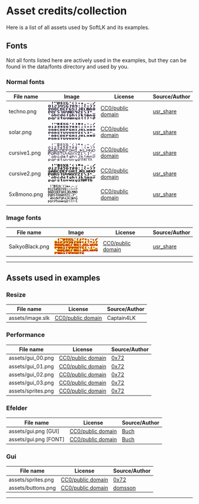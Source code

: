 # Asset credits/collection

Here is a list of all assets used by SoftLK and its examples.

## Fonts

Not all fonts listed here are actively used in the examples, but they can be found in the data/fonts directory and used by you.

### Normal fonts

|File name|Image|License|Source/Author|
|---|---|---|---|
|techno.png|![techno](fonts/techno.png)|[CC0/public domain](https://creativecommons.org/publicdomain/zero/1.0/)|[usr_share](https://opengameart.org/content/new-original-grafx2-font-collection)|
|solar.png|![solar](fonts/solar.png)|[CC0/public domain](https://creativecommons.org/publicdomain/zero/1.0/)|[usr_share](https://opengameart.org/content/new-original-grafx2-font-collection)|
|cursive1.png|![cursive1](fonts/cursive1.png)|[CC0/public domain](https://creativecommons.org/publicdomain/zero/1.0/)|[usr_share](https://opengameart.org/content/new-original-grafx2-font-collection)|
|cursive2.png|![cursive2](fonts/cursive2.png)|[CC0/public domain](https://creativecommons.org/publicdomain/zero/1.0/)|[usr_share](https://opengameart.org/content/new-original-grafx2-font-collection)|
|5x8mono.png|![5x8mono](fonts/5x8mono.png)|[CC0/public domain](https://creativecommons.org/publicdomain/zero/1.0/)|[usr_share](https://opengameart.org/content/new-original-grafx2-font-collection)|

### Image fonts

|File name|Image|License|Source/Author|
|---|---|---|---|
|SaikyoBlack.png|![SaikyoBlack](fonts/SaikyoBlack.png)|[CC0/public domain](https://creativecommons.org/publicdomain/zero/1.0/)|[usr_share](https://opengameart.org/content/new-original-grafx2-font-collection)|

------------
## Assets used in examples


### Resize

|File name|License|Source/Author|
|---|---|---|
|assets/image.slk|[CC0/public domain](https://creativecommons.org/publicdomain/zero/1.0/)|Captain4LK|

### Performance

|File name|License|Source/Author|
|---|---|---|
|assets/gui_00.png|[CC0/public domain](https://creativecommons.org/publicdomain/zero/1.0/)|[0x72](https://0x72.itch.io/dungeonui)|
|assets/gui_01.png|[CC0/public domain](https://creativecommons.org/publicdomain/zero/1.0/)|[0x72](https://0x72.itch.io/dungeonui)|
|assets/gui_02.png|[CC0/public domain](https://creativecommons.org/publicdomain/zero/1.0/)|[0x72](https://0x72.itch.io/dungeontileset-ii)|
|assets/gui_03.png|[CC0/public domain](https://creativecommons.org/publicdomain/zero/1.0/)|[0x72](https://0x72.itch.io/dungeontileset-ii)|
|assets/sprites.png|[CC0/public domain](https://creativecommons.org/publicdomain/zero/1.0/)|[0x72](https://0x72.itch.io/pixeldudesmaker)|

### Efelder

|File name|License|Source/Author|
|---|---|---|
|assets/gui.png [GUI]|[CC0/public domain](https://creativecommons.org/publicdomain/zero/1.0/)|[Buch](https://opengameart.org/content/unfinished-user-interfaces)|
|assets/gui.png [FONT]|[CC0/public domain](https://creativecommons.org/publicdomain/zero/1.0/)|[Buch](https://opengameart.org/content/three-little-bitmap-fonts)|

### Gui

|File name|License|Source/Author|
|---|---|---|
|assets/sprites.png|[CC0/public domain](https://creativecommons.org/publicdomain/zero/1.0/)|[0x72](https://0x72.itch.io/pixeldudesmaker)|
|assets/buttons.png|[CC0/public domain](https://creativecommons.org/publicdomain/zero/1.0/)|[domsson](https://opengameart.org/content/simple-pixel-gui-programmer-art)|

-----
